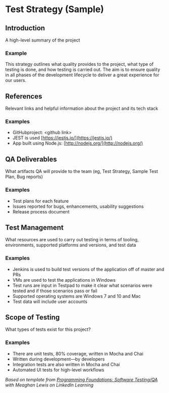 # Test Strategy (Sample)

## Introduction

A high-level summary of the project

### Example

This strategy outlines what quality provides to the project, what type of testing is done, and how testing is carried out. The aim is to ensure quality in all phases of the development lifecycle to deliver a great experience for our users.

## References

Relevant links and helpful information about the project and its tech stack

### Examples

- GitHubproject: \<github link\>
- JEST is used [https://jestjs.io/](https://jestjs.io/)
- App built using Node.js: [http://nodejs.org/](http://nodejs.org/)

## QA Deliverables

What artifacts QA will provide to the team (eg, Test Strategy, Sample Test Plan, Bug reports)

### Examples

- Test plans for each feature
- Issues reported for bugs, enhancements, usability suggestions
- Release process document

## Test Management

What resources are used to carry out testing in terms of tooling, environments, supported platforms and versions, and test data

### Examples

- Jenkins is used to build test versions of the application off of master and PRs
- VMs are used to test the applications in Windows
- Test runs are input in Testpad to make it clear what scenarios were tested and if those scenarios pass or fail
- Supported operating systems are Windows 7 and 10 and Mac
- Test data will include user accounts

## Scope of Testing

What types of tests exist for this project?

### Examples

- There are unit tests, 80% coverage, written in Mocha and Chai
- Written during development—by developers
- Integration tests are also written in Mocha and Chai
- Automated UI tests for high-level workflows

_Based on template from_ [_Programming Foundations: Software Testing/QA_](https://www.linkedin.com/learning/programming-foundations-software-testing-qa/create-a-test-strategy?autoSkip=true&autoplay=true&contextUrn=urn%3Ali%3AlyndaLearningPath%3A57f7e27c3dd559e018dfe994&resume=false&u=2104084) _with Meaghan Lewis on LinkedIn Learning_
